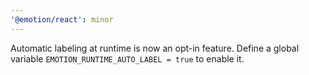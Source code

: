 ```yaml
---
'@emotion/react': minor
---
```


Automatic labeling at runtime is now an opt-in feature. Define a global variable `EMOTION_RUNTIME_AUTO_LABEL = true` to enable it.
